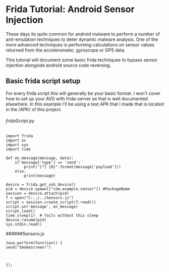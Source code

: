 # Frida Tutorial: Android Sensor Injection

These days its quite common for android malware to perform a number of anti-emulation techniques to deter dynamic malware analysis. One of the more advanced techniques is performing calculations on sensor values returned from the accelerometer, gyroscope or GPS data. 

This tutorial will document some basic frida techniques to bypass sensor injection alongside android source code reversing. 




## Basic frida script setup

For every frida script this will generally be your basic format. I won't cover how to set up your AVD with frida-server as that is well documented elsewhere. In this example I'll be using a test APK that I made that is located in the /APK/ of this project. 

###### fridaScript.py
```
import frida
import os
import sys
import time

def on_message(message, data):
    if message['type'] == 'send':
        print("[*] {0}".format(message['payload']))
    else:
        print(message)

device = frida.get_usb_device()
pid = device.spawn(["com.example.sensor"]) #PackageName
session = device.attach(pid)
f = open("C:../../Sensors.js")
script = session.create_script(f.read())
script.on('message', on_message)
script.load()
time.sleep(1)  # fails without this sleep
device.resume(pid)
sys.stdin.read()
```


######Sensors.js
```
Java.perform(function() {
send("Smokescreen!")



});


```
